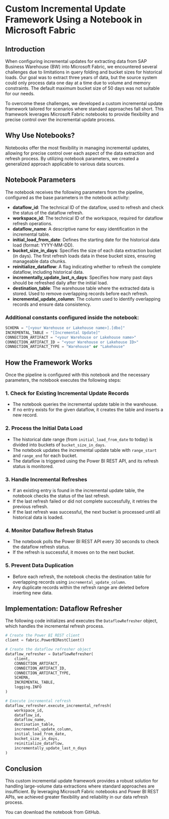 # Custom Incremental Update Framework Using a Notebook in Microsoft Fabric

## Introduction
When configuring incremental updates for extracting data from SAP Business Warehouse (BW) into Microsoft Fabric, we encountered several challenges due to limitations in query folding and bucket sizes for historical loads. Our goal was to extract three years of data, but the source system could only process data one day at a time due to volume and memory constraints. The default maximum bucket size of 50 days was not suitable for our needs.

To overcome these challenges, we developed a custom incremental update framework tailored for scenarios where standard approaches fall short. This framework leverages Microsoft Fabric notebooks to provide flexibility and precise control over the incremental update process.

## Why Use Notebooks?
Notebooks offer the most flexibility in managing incremental updates, allowing for precise control over each aspect of the data extraction and refresh process. By utilizing notebook parameters, we created a generalized approach applicable to various data sources.

## Notebook Parameters
The notebook receives the following parameters from the pipeline, configured as the base parameters in the notebook activity:

- **dataflow_id**: The technical ID of the dataflow, used to refresh and check the status of the dataflow refresh.
- **workspace_id**: The technical ID of the workspace, required for dataflow refresh operations.
- **dataflow_name**: A descriptive name for easy identification in the incremental table.
- **initial_load_from_date**: Defines the starting date for the historical data load (format: YYYY-MM-DD).
- **bucket_size_in_days**: Specifies the size of each data extraction bucket (in days). The first refresh loads data in these bucket sizes, ensuring manageable data chunks.
- **reinitialize_dataflow**: A flag indicating whether to refresh the complete dataflow, including historical data.
- **incrementally_update_last_n_days**: Specifies how many past days should be refreshed daily after the initial load.
- **destination_table**: The warehouse table where the extracted data is stored. Used to remove overlapping records before each refresh.
- **incremental_update_column**: The column used to identify overlapping records and ensure data consistency.

### Additional constants configured inside the notebook:
```python
SCHEMA = "[<your Warehouse or Lakehouse name>].[dbo]"
INCREMENTAL_TABLE = "[Incremental Update]"
CONNECTION_ARTIFACT = "<your Warehouse or Lakehouse name>"
CONNECTION_ARTIFACT_ID = "<your Warehouse or Lakehouse ID>"
CONNECTION_ARTIFACT_TYPE = "Warehouse" or "Lakehouse"
```

## How the Framework Works
Once the pipeline is configured with this notebook and the necessary parameters, the notebook executes the following steps:

### 1. Check for Existing Incremental Update Records
- The notebook queries the incremental update table in the warehouse.
- If no entry exists for the given dataflow, it creates the table and inserts a new record.

### 2. Process the Initial Data Load
- The historical date range (from `initial_load_from_date` to today) is divided into buckets of `bucket_size_in_days`.
- The notebook updates the incremental update table with `range_start` and `range_end` for each bucket.
- The dataflow is triggered using the Power BI REST API, and its refresh status is monitored.

### 3. Handle Incremental Refreshes
- If an existing entry is found in the incremental update table, the notebook checks the status of the last refresh.
- If the last refresh failed or did not complete successfully, it retries the previous refresh.
- If the last refresh was successful, the next bucket is processed until all historical data is loaded.

### 4. Monitor Dataflow Refresh Status
- The notebook polls the Power BI REST API every 30 seconds to check the dataflow refresh status.
- If the refresh is successful, it moves on to the next bucket.

### 5. Prevent Data Duplication
- Before each refresh, the notebook checks the destination table for overlapping records using `incremental_update_column`.
- Any duplicate records within the refresh range are deleted before inserting new data.

## Implementation: Dataflow Refresher
The following code initializes and executes the `DataflowRefresher` object, which handles the incremental refresh process.

```python
# Create the Power BI REST client
client = fabric.PowerBIRestClient()

# Create the dataflow refresher object
dataflow_refresher = DataflowRefresher(
    client,
    CONNECTION_ARTIFACT,
    CONNECTION_ARTIFACT_ID,
    CONNECTION_ARTIFACT_TYPE,
    SCHEMA,
    INCREMENTAL_TABLE,
    logging.INFO
)

# Execute incremental refresh
dataflow_refresher.execute_incremental_refresh(
    workspace_id,
    dataflow_id,
    dataflow_name,
    destination_table,
    incremental_update_column,
    initial_load_from_date,
    bucket_size_in_days,
    reinitialize_dataflow,
    incrementally_update_last_n_days
)
```

## Conclusion
This custom incremental update framework provides a robust solution for handling large-volume data extractions where standard approaches are insufficient. By leveraging Microsoft Fabric notebooks and Power BI REST APIs, we achieved greater flexibility and reliability in our data refresh process.

You can download the notebook from GitHub.
